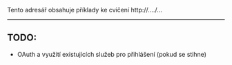 Tento adresář obsahuje příklady ke cvičení http://..../...


---

## TODO:
- OAuth a využití existujících služeb pro přihlášení (pokud se stihne)
